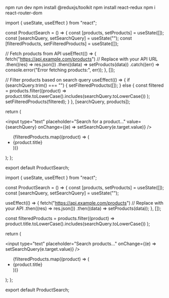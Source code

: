 npm run dev
npm install @reduxjs/toolkit
npm install react-redux
npm i react-router-dom



import { useState, useEffect } from "react";

const ProductSearch = () => {
  const [products, setProducts] = useState([]);
  const [searchQuery, setSearchQuery] = useState("");
  const [filteredProducts, setFilteredProducts] = useState([]);

  // Fetch products from API
  useEffect(() => {
    fetch("https://api.example.com/products") // Replace with your API URL
      .then((res) => res.json())
      .then((data) => setProducts(data))
      .catch((err) => console.error("Error fetching products:", err));
  }, []);

  // Filter products based on search query
  useEffect(() => {
    if (searchQuery.trim() === "") {
      setFilteredProducts([]);
    } else {
      const filtered = products.filter((product) =>
        product.title.toLowerCase().includes(searchQuery.toLowerCase())
      );
      setFilteredProducts(filtered);
    }
  }, [searchQuery, products]);

  return (
    <div>
      <input
        type="text"
        placeholder="Search for a product..."
        value={searchQuery}
        onChange={(e) => setSearchQuery(e.target.value)}
      />
      <ul>
        {filteredProducts.map((product) => (
          <li key={product.id}>{product.title}</li>
        ))}
      </ul>
    </div>
  );
};

export default ProductSearch;


import { useState, useEffect } from "react";

const ProductSearch = () => {
  const [products, setProducts] = useState([]);
  const [searchQuery, setSearchQuery] = useState("");

  useEffect(() => {
    fetch("https://api.example.com/products") // Replace with your API
      .then((res) => res.json())
      .then((data) => setProducts(data));
  }, []);

  const filteredProducts = products.filter((product) =>
    product.title.toLowerCase().includes(searchQuery.toLowerCase())
  );

  return (
    <div>
      <input
        type="text"
        placeholder="Search products..."
        onChange={(e) => setSearchQuery(e.target.value)}
      />
      <ul>
        {filteredProducts.map((product) => (
          <li key={product.id}>{product.title}</li>
        ))}
      </ul>
    </div>
  );
};

export default ProductSearch;
